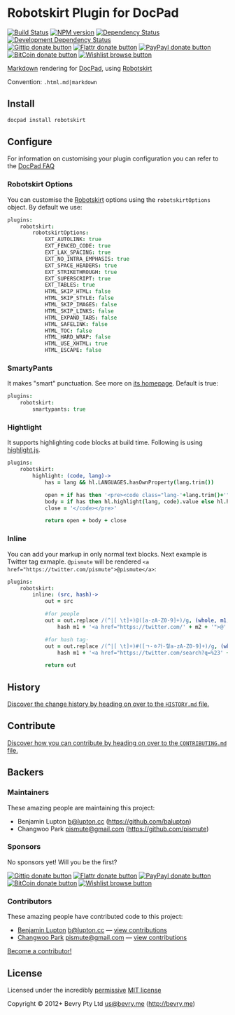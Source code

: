 # Robotskirt Plugin for DocPad

<!-- BADGES/ -->

[![Build Status](http://img.shields.io/travis-ci/docpad/docpad-plugin-robotskirt.png?branch=master)](http://travis-ci.org/docpad/docpad-plugin-robotskirt "Check this project's build status on TravisCI")
[![NPM version](http://badge.fury.io/js/docpad-plugin-robotskirt.png)](https://npmjs.org/package/docpad-plugin-robotskirt "View this project on NPM")
[![Dependency Status](https://david-dm.org/docpad/docpad-plugin-robotskirt.png?theme=shields.io)](https://david-dm.org/docpad/docpad-plugin-robotskirt)
[![Development Dependency Status](https://david-dm.org/docpad/docpad-plugin-robotskirt/dev-status.png?theme=shields.io)](https://david-dm.org/docpad/docpad-plugin-robotskirt#info=devDependencies)<br/>
[![Gittip donate button](http://img.shields.io/gittip/docpad.png)](https://www.gittip.com/docpad/ "Donate weekly to this project using Gittip")
[![Flattr donate button](http://img.shields.io/flattr/donate.png?color=yellow)](http://flattr.com/thing/344188/balupton-on-Flattr "Donate monthly to this project using Flattr")
[![PayPayl donate button](http://img.shields.io/paypal/donate.png?color=yellow)](https://www.paypal.com/cgi-bin/webscr?cmd=_s-xclick&hosted_button_id=QB8GQPZAH84N6 "Donate once-off to this project using Paypal")
[![BitCoin donate button](http://img.shields.io/bitcoin/donate.png?color=yellow)](https://coinbase.com/checkouts/9ef59f5479eec1d97d63382c9ebcb93a "Donate once-off to this project using BitCoin")
[![Wishlist browse button](http://img.shields.io/wishlist/browse.png?color=yellow)](http://amzn.com/w/2F8TXKSNAFG4V "Buy an item on our wishlist for us")

<!-- /BADGES -->


[Markdown](http://daringfireball.net/projects/markdown/) rendering for [DocPad](https://docpad.org), using [Robotskirt](https://github.com/benmills/robotskirt)

Convention:	`.html.md|markdown`


<!-- INSTALL/ -->

## Install

``` bash
docpad install robotskirt
```

<!-- /INSTALL -->


## Configure
For information on customising your plugin configuration you can refer to the [DocPad FAQ](https://github.com/bevry/docpad/wiki/FAQ)

### Robotskirt Options
You can customise the [Robotskirt](https://github.com/benmills/robotskirt) options using the `robotskirtOptions` object. By default we use:

``` coffee
plugins:
	robotskirt:
		robotskirtOptions:
			EXT_AUTOLINK: true
			EXT_FENCED_CODE: true
			EXT_LAX_SPACING: true
			EXT_NO_INTRA_EMPHASIS: true
			EXT_SPACE_HEADERS: true
			EXT_STRIKETHROUGH: true
			EXT_SUPERSCRIPT: true
			EXT_TABLES: true
			HTML_SKIP_HTML: false
			HTML_SKIP_STYLE: false
			HTML_SKIP_IMAGES: false
			HTML_SKIP_LINKS: false
			HTML_EXPAND_TABS: false
			HTML_SAFELINK: false
			HTML_TOC: false
			HTML_HARD_WRAP: false
			HTML_USE_XHTML: true
			HTML_ESCAPE: false
```

### SmartyPants

It makes "smart" punctuation. See more on [its homepage](http://daringfireball.net/projects/smartypants). Default is true:

``` coffee
plugins:
	robotskirt:
		smartypants: true
```

### Hightlight

It supports highlighting code blocks at build time. Following is using [highlight.js](https://github.com/isagalaev/highlight.js).

``` coffee
plugins:
	robotskirt:
		highlight: (code, lang)->
			has = lang && hl.LANGUAGES.hasOwnProperty(lang.trim())

			open = if has then '<pre><code class="lang-'+lang.trim()+'">' else '<pre><code>'
			body = if has then hl.highlight(lang, code).value else hl.highlightAuto(code).value
			close = '</code></pre>'

			return open + body + close
```

### Inline

You can add your markup in only normal text blocks. Next example is Twitter tag exmaple. `@pismute` will be rendered `<a href="https://twitter.com/pismute">@pismute</a>`:

``` coffee
plugins:
	robotskirt:
		inline: (src, hash)->
			out = src

			#for people
			out = out.replace /(^|[ \t]+)@([a-zA-Z0-9]+)/g, (whole, m1, m2) ->
				hash m1 + '<a href="https://twitter.com/' + m2 + '">@' + m2 + '</a>'

			#for hash tag·
			out = out.replace /(^|[ \t]+)#([ㄱ-ㅎ가-힣a-zA-Z0-9]+)/g, (whole, m1, m2) ->
				hash m1 + '<a href="https://twitter.com/search?q=%23' + escapeURL(m2) + '&src=hash">#' + m2 + '</a>'

			return out
```

<!-- HISTORY/ -->

## History
[Discover the change history by heading on over to the `HISTORY.md` file.](https://github.com/docpad/docpad-plugin-robotskirt/blob/master/HISTORY.md#files)

<!-- /HISTORY -->


<!-- CONTRIBUTE/ -->

## Contribute

[Discover how you can contribute by heading on over to the `CONTRIBUTING.md` file.](https://github.com/docpad/docpad-plugin-robotskirt/blob/master/CONTRIBUTING.md#files)

<!-- /CONTRIBUTE -->


<!-- BACKERS/ -->

## Backers

### Maintainers

These amazing people are maintaining this project:

- Benjamin Lupton <b@lupton.cc> (https://github.com/balupton)
- Changwoo Park <pismute@gmail.com> (https://github.com/pismute)

### Sponsors

No sponsors yet! Will you be the first?

[![Gittip donate button](http://img.shields.io/gittip/docpad.png)](https://www.gittip.com/docpad/ "Donate weekly to this project using Gittip")
[![Flattr donate button](http://img.shields.io/flattr/donate.png?color=yellow)](http://flattr.com/thing/344188/balupton-on-Flattr "Donate monthly to this project using Flattr")
[![PayPayl donate button](http://img.shields.io/paypal/donate.png?color=yellow)](https://www.paypal.com/cgi-bin/webscr?cmd=_s-xclick&hosted_button_id=QB8GQPZAH84N6 "Donate once-off to this project using Paypal")
[![BitCoin donate button](http://img.shields.io/bitcoin/donate.png?color=yellow)](https://coinbase.com/checkouts/9ef59f5479eec1d97d63382c9ebcb93a "Donate once-off to this project using BitCoin")
[![Wishlist browse button](http://img.shields.io/wishlist/browse.png?color=yellow)](http://amzn.com/w/2F8TXKSNAFG4V "Buy an item on our wishlist for us")

### Contributors

These amazing people have contributed code to this project:

- [Benjamin Lupton](https://github.com/balupton) <b@lupton.cc> — [view contributions](https://github.com/docpad/docpad-plugin-robotskirt/commits?author=balupton)
- [Changwoo Park](https://github.com/pismute) <pismute@gmail.com> — [view contributions](https://github.com/docpad/docpad-plugin-robotskirt/commits?author=pismute)

[Become a contributor!](https://github.com/docpad/docpad-plugin-robotskirt/blob/master/CONTRIBUTING.md#files)

<!-- /BACKERS -->


<!-- LICENSE/ -->

## License

Licensed under the incredibly [permissive](http://en.wikipedia.org/wiki/Permissive_free_software_licence) [MIT license](http://creativecommons.org/licenses/MIT/)

Copyright &copy; 2012+ Bevry Pty Ltd <us@bevry.me> (http://bevry.me)

<!-- /LICENSE -->


